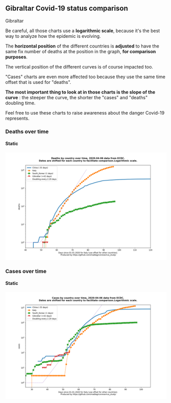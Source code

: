 ## Gibraltar Covid-19 status comparison 

Gibraltar



Be careful, all those charts use a **logarithmic scale**, because it's the best way to analyze how the epidemic is evolving.
 
The **horizontal position** of the different countries is **adjusted** to have the same fix number of deaths at the position in the graph, **for comparison purposes**.

The vertical position of the different curves is of course impacted too.

"Cases" charts are even more affected too because they use the same time offset that is used for "deaths".

**The most important thing to look at in those charts is the slope of the curve** : the steeper the curve, the shorter the "cases" and "deaths" doubling time.

Feel free to use these charts to raise awareness about the danger Covid-19 represents. 


 
### Deaths over time
 
#### Static
![Gibraltar covid-19 deaths static chart](https://raw.githubusercontent.com/madlag/coronavirus_study/master/notebooks/graphs/2020-04-06/countries/Gibraltar/2020-04-06_Gibraltar_deaths.png "Gibraltar covid-19 deaths static chart")   

 
### Cases over time
 
#### Static
![Gibraltar covid-19 cases static chart](https://raw.githubusercontent.com/madlag/coronavirus_study/master/notebooks/graphs/2020-04-06/countries/Gibraltar/2020-04-06_Gibraltar_cases.png "Gibraltar covid-19 cases static chart")   

